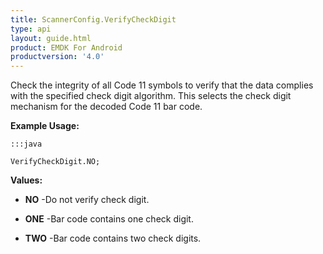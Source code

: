 ```yaml
---
title: ScannerConfig.VerifyCheckDigit
type: api
layout: guide.html
product: EMDK For Android
productversion: '4.0'
---
```



Check the integrity of all Code 11 symbols to verify that the data
 complies with the specified check digit algorithm. This selects the check
 digit mechanism for the decoded Code 11 bar code.
 
 

**Example Usage:**
	
	:::java
	
	VerifyCheckDigit.NO;
	


**Values:**

* **NO** -Do not verify check digit.

* **ONE** -Bar code contains one check digit.

* **TWO** -Bar code contains two check digits.










